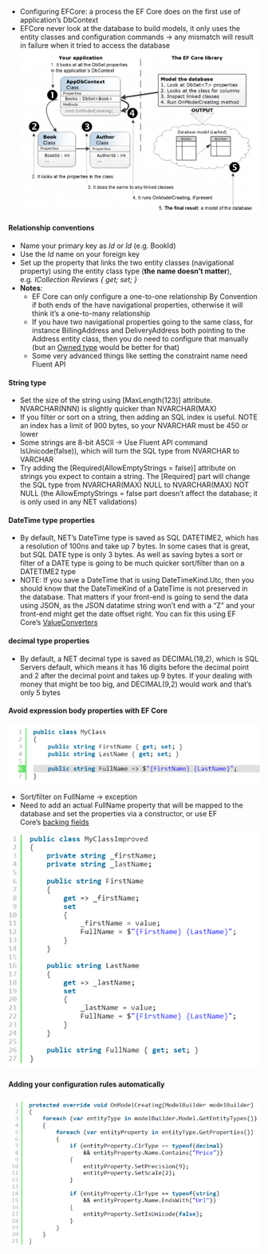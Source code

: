 - Configuring EFCore: a process the EF Core does on the first use of application’s DbContext
- EFCore never look at the database to build models, it only uses the entity classes and configuration commands -> any mismatch will result in failure when it tried to access the database 
![](attachments/Configuring%20in%20depth-181220230917.png)

#### Relationship conventions
- Name your primary key as _Id_ or _<ClassName>Id_ (e.g. BookId)
- Use the _<ClassName>Id_ name on your foreign key
- Set up the property that links the two entity classes (navigational property) using the entity class type (**the name doesn’t matter**), e.g. _ICollection<Review> Reviews { get; set; }_
- **Notes**:
	- EF Core can only configure a one-to-one relationship By Convention if both ends of the have navigational properties, otherwise it will think it’s a one-to-many relationship
	- If you have two navigational properties going to the same class, for instance BillingAddress and DeliveryAddress both pointing to the Address entity class, then you do need to configure that manually (but an [Owned type](https://docs.microsoft.com/en-us/ef/core/modeling/owned-entities) would be better for that)
	- Some very advanced things like setting the constraint name need Fluent API

#### String type
- Set the size of the string using [MaxLength(123)] attribute. NVARCHAR(NNN) is slightly quicker than NVARCHAR(MAX)
- If you filter or sort on a string, then adding an SQL index is useful. NOTE an index has a limit of 900 bytes, so your NVARCHAR must be 450 or lower
- Some strings are 8-bit ASCII -> Use Fluent API command IsUnicode(false)), which will turn the SQL type from NVARCHAR to VARCHAR
- Try adding the [Required(AllowEmptyStrings = false)] attribute on strings you expect to contain a string. The [Required] part will change the SQL type from NVARCHAR(MAX) NULL to NVARCHAR(MAX) NOT NULL (the AllowEmptyStrings = false part doesn’t affect the database; it is only used in any NET validations)

#### DateTime type properties
- By default, NET’s DateTime type is saved as SQL DATETIME2, which has a resolution of 100ns and take up 7 bytes. In some cases that is great, but SQL DATE type is only 3 bytes. As well as saving bytes a sort or filter of a DATE type is going to be much quicker sort/filter than on a DATETIME2 type
- NOTE: If you save a DateTime that is using DateTimeKind.Utc, then you should know that the DateTimeKind of a DateTime is not preserved in the database. That matters if your front-end is going to send the data using JSON, as the JSON datatime string won’t end with a “Z” and your front-end might get the date offset right. You can fix this using EF Core’s [ValueConverters](https://docs.microsoft.com/en-us/ef/core/modeling/value-conversions)

#### decimal type properties
- By default, a NET decimal type is saved as DECIMAL(18,2), which is SQL Servers default, which means it has 16 digits before the decimal point and 2 after the decimal point and takes up 9 bytes. If your dealing with money that might be too big, and DECIMAL(9,2) would work and that’s only 5 bytes

#### Avoid expression body properties with EF Core

![](attachments/Configuring%20in%20depth-191220230901.png)

- Sort/filter on FullName -> exception
- Need to add an actual FullName property that will be mapped to the database and set the properties via a constructor, or use EF Core’s [backing fields](https://docs.microsoft.com/en-us/ef/core/modeling/backing-field)

![](attachments/Configuring%20in%20depth-191220230910.png)

#### Adding your configuration rules automatically

![](attachments/Configuring%20in%20depth-191220230915.png)

